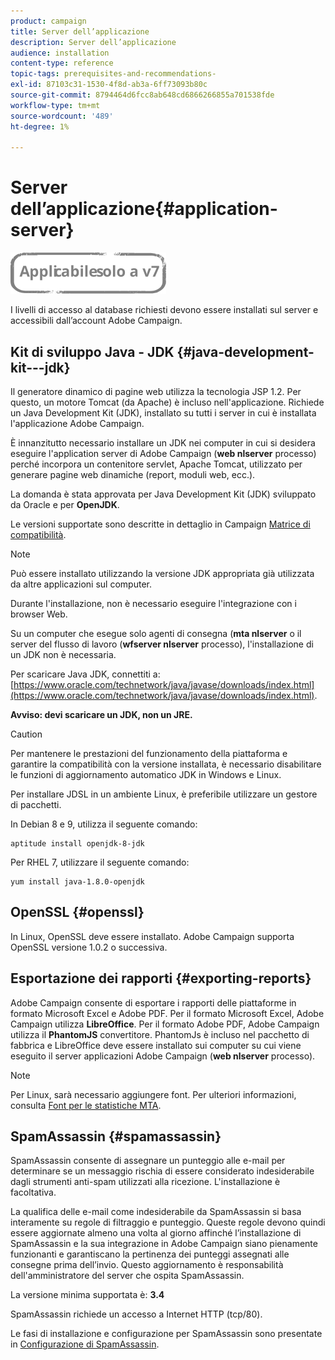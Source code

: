 ```yaml
---
product: campaign
title: Server dell’applicazione
description: Server dell’applicazione
audience: installation
content-type: reference
topic-tags: prerequisites-and-recommendations-
exl-id: 87103c31-1530-4f8d-ab3a-6ff73093b80c
source-git-commit: 8794464d6fcc8ab648cd6866266855a701538fde
workflow-type: tm+mt
source-wordcount: '489'
ht-degree: 1%

---
```


# Server dell’applicazione{#application-server}

![](../../assets/v7-only.svg)

I livelli di accesso al database richiesti devono essere installati sul server e accessibili dall’account Adobe Campaign.

## Kit di sviluppo Java - JDK {#java-development-kit---jdk}

Il generatore dinamico di pagine web utilizza la tecnologia JSP 1.2. Per questo, un motore Tomcat (da Apache) è incluso nell&#39;applicazione. Richiede un Java Development Kit (JDK), installato su tutti i server in cui è installata l&#39;applicazione Adobe Campaign.

È innanzitutto necessario installare un JDK nei computer in cui si desidera eseguire l&#39;application server di Adobe Campaign (**web nlserver** processo) perché incorpora un contenitore servlet, Apache Tomcat, utilizzato per generare pagine web dinamiche (report, moduli web, ecc.).

La domanda è stata approvata per Java Development Kit (JDK) sviluppato da Oracle e per **OpenJDK**.

Le versioni supportate sono descritte in dettaglio in Campaign [Matrice di compatibilità](../../rn/using/compatibility-matrix.md).

>[!NOTE]
>
>Può essere installato utilizzando la versione JDK appropriata già utilizzata da altre applicazioni sul computer.
>  
>Durante l&#39;installazione, non è necessario eseguire l&#39;integrazione con i browser Web.
>
>Su un computer che esegue solo agenti di consegna (**mta nlserver** o il server del flusso di lavoro (**wfserver nlserver** processo), l&#39;installazione di un JDK non è necessaria.

Per scaricare Java JDK, connettiti a: [https://www.oracle.com/technetwork/java/javase/downloads/index.html](https://www.oracle.com/technetwork/java/javase/downloads/index.html).

**Avviso: devi scaricare un JDK, non un JRE.**

>[!CAUTION]
>
>Per mantenere le prestazioni del funzionamento della piattaforma e garantire la compatibilità con la versione installata, è necessario disabilitare le funzioni di aggiornamento automatico JDK in Windows e Linux.

Per installare JDSL in un ambiente Linux, è preferibile utilizzare un gestore di pacchetti.

In Debian 8 e 9, utilizza il seguente comando:

```
aptitude install openjdk-8-jdk
```

Per RHEL 7, utilizzare il seguente comando:

```
yum install java-1.8.0-openjdk
```

## OpenSSL {#openssl}

In Linux, OpenSSL deve essere installato. Adobe Campaign supporta OpenSSL versione 1.0.2 o successiva.

## Esportazione dei rapporti {#exporting-reports}

Adobe Campaign consente di esportare i rapporti delle piattaforme in formato Microsoft Excel e Adobe PDF. Per il formato Microsoft Excel, Adobe Campaign utilizza **LibreOffice**. Per il formato Adobe PDF, Adobe Campaign utilizza il **PhantomJS** convertitore. PhantomJs è incluso nel pacchetto di fabbrica e LibreOffice deve essere installato sui computer su cui viene eseguito il server applicazioni Adobe Campaign (**web nlserver** processo).

>[!NOTE]
>
>Per Linux, sarà necessario aggiungere font. Per ulteriori informazioni, consulta [Font per le statistiche MTA](../../installation/using/prerequisites-of-campaign-installation-in-linux.md#fonts-for-mta-statistics).

## SpamAssassin {#spamassassin}

SpamAssassin consente di assegnare un punteggio alle e-mail per determinare se un messaggio rischia di essere considerato indesiderabile dagli strumenti anti-spam utilizzati alla ricezione. L&#39;installazione è facoltativa.

La qualifica delle e-mail come indesiderabile da SpamAssassin si basa interamente su regole di filtraggio e punteggio. Queste regole devono quindi essere aggiornate almeno una volta al giorno affinché l’installazione di SpamAssassin e la sua integrazione in Adobe Campaign siano pienamente funzionanti e garantiscano la pertinenza dei punteggi assegnati alle consegne prima dell’invio. Questo aggiornamento è responsabilità dell&#39;amministratore del server che ospita SpamAssassin.

La versione minima supportata è: **3.4**

SpamAssassin richiede un accesso a Internet HTTP (tcp/80).

Le fasi di installazione e configurazione per SpamAssassin sono presentate in [Configurazione di SpamAssassin](../../installation/using/configuring-spamassassin.md).
